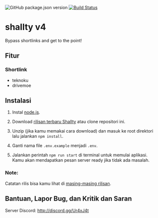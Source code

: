 ![GitHub package.json version](https://img.shields.io/github/package-json/v/gegehprast/shallty) [![Build Status](https://travis-ci.com/gegehprast/shallty.svg?branch=master)](https://travis-ci.com/gegehprast/shallty)

# shallty v4

Bypass shortlinks and get to the point!

## Fitur

### Shortlink

- teknoku
- drivemoe

## Instalasi

1. Instal [node.js](https://nodejs.org/en/).

2. Download [rilisan terbaru Shallty](https://github.com/gegehprast/shallty/releases) atau clone repositori ini.

3. Unzip (jika kamu memakai cara download) dan masuk ke root direktori lalu jalankan `npm install`.

4. Ganti nama file `.env.example` menjadi `.env`.

5. Jalankan perintah `npm run start` di terminal untuk memulai aplikasi. Kamu akan mendapatkan pesan server ready jika tidak ada masalah.

### Note:
Catatan rilis bisa kamu lihat di [masing-masing rilisan](https://github.com/gegehprast/shallty/releases).

## Bantuan, Lapor Bug, dan Kritik dan Saran

Server Discord: http://discord.gg/Ur4xJ4t
